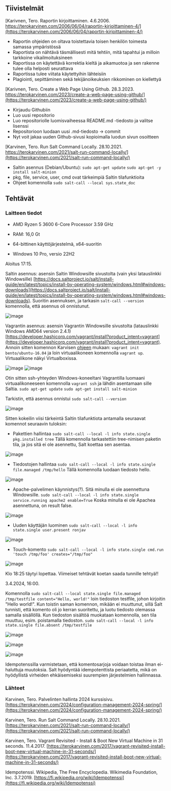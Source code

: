 ## Tiivistelmät

[Karivnen, Tero. Raportin kirjoittaminen. 4.6.2006. https://terokarvinen.com/2006/06/04/raportin-kirjoittaminen-4/](https://terokarvinen.com/2006/06/04/raportin-kirjoittaminen-4/)

- Raportin ohjeiden on oltava toistettavia toisen henkilön toimesta samassa ympäristössä
- Raportista on nähtävä täsmällisesti mitä tehtiin, mitä tapahtui ja milloin tarkkoine vikailmoituksineen
- Raportissa on käytettävä korrektia kieltä ja aikamuotoa ja sen rakenne tulee olla helposti seurattava
- Raportissa tulee viitata käytettyihin lähteisiin
- Plagiointi, sepittäminen sekä tekijänoikeuksien rikkominen on kiellettyä

[Karivnen, Tero. Create a Web Page Using Github. 28.3.2023. https://terokarvinen.com/2023/create-a-web-page-using-github/](https://terokarvinen.com/2023/create-a-web-page-using-github/)

- Kirjaudu Githubiin
- Luo uusi repositorio
- Luo repositoriolle luomisvaiheessa README.md -tiedosto ja valitse lisenssi
- Repositorioon luodaan uusi .md-tiedosto -> commit
- Nyt voit jakaa uuden Github-sivusi kopioimalla luodun sivun osoitteen

[Karvinen, Tero. Run Salt Command Locally. 28.10.2021. https://terokarvinen.com/2021/salt-run-command-locally/](https://terokarvinen.com/2021/salt-run-command-locally/)

- Saltin asennus (Debian/Ubuntu): ``sudo apt-get update`` ``sudo apt-get -y install salt-minion``
- pkg, file, service, user, cmd ovat tärkeimpiä Saltin tilafunktioita
- Ohjeet komennolla ``sudo salt-call --local sys.state_doc``



## Tehtävät

### Laitteen tiedot

- AMD Ryzen 5 3600 6-Core Processor 3.59 GHz

- RAM: 16,0 Gt

- 64-bittinen käyttöjärjestelmä, x64-suoritin

- Windows 10 Pro, versio 22H2

  
Aloitus 17:15.


Saltin asennus: asensin Saltin Windowsille sivustolta (vain yksi latauslinkki Windowsille) [https://docs.saltproject.io/salt/install-guide/en/latest/topics/install-by-operating-system/windows.html#windows-downloads](https://docs.saltproject.io/salt/install-guide/en/latest/topics/install-by-operating-system/windows.html#windows-downloads). Suoritin asennuksen, ja tarkasin ``salt-call --version`` komennolla, että asennus oli onnistunut.

![image](https://github.com/RonjaVee/Palvelinten-hallinta/assets/148786247/f96f29a9-d80e-46d2-8641-f35732a594c5)


Vagrantin asennus: asensin Vagrantin Windowsille sivustolta (latauslinkki Windows AMD64 version 2.4.1) [https://developer.hashicorp.com/vagrant/install?product_intent=vagrant](https://developer.hashicorp.com/vagrant/install?product_intent=vagrant). Annoin sitten komennon Karvisen [ohjeen](https://terokarvinen.com/2017/vagrant-revisited-install-boot-new-virtual-machine-in-31-seconds/) mukaan: ``vagrant init bento/ubuntu-16.04`` ja loin virtuaalikoneen komennolla ``vagrant up``. Virtuaalikone näkyi Virtualboxissa.

![image](https://github.com/RonjaVee/Palvelinten-hallinta/assets/148786247/16e88167-8b11-4a25-b804-89eb53785031)
![image](https://github.com/RonjaVee/Palvelinten-hallinta/assets/148786247/208aa910-608e-41bc-9649-ff5e47dfefdf)

Otin sitten ssh-yhteyden Windows-koneeltani Vagrantilla luomaani virtuaalikoneeseen komennolla ``vagrant ssh`` ja lähdin asentamaan sille Saltia.
``sudo apt-get update``
``sudo apt-get install salt-minion``

Tarkistin, että asennus onnistui ``sudo salt-call --version``

![image](https://github.com/RonjaVee/Palvelinten-hallinta/assets/148786247/0475659b-ee20-4e7c-9718-91d15d5b2b77)

Sitten kokeilin viisi tärkeintä Saltin tilafunktiota antamalla seuraavat komennot seuraavin tuloksin:

- Pakettien hallintaa
  ``sudo salt-call --local -l info state.single pkg.installed tree``
  Tällä komennolla tarkastettiin tree-nimisen paketin tila, ja jos sitä ei ole asennettu, Salt koettaa sen asentaa. 

![image](https://github.com/RonjaVee/Palvelinten-hallinta/assets/148786247/87a75679-ad6a-4e09-8b0f-2171b4900a71)

- Tiedostojen hallintaa
  ``sudo salt-call --local -l info state.single file.managed /tmp/hello``
  Tällä komennolla luodaan tiedosto hello.
  
![image](https://github.com/RonjaVee/Palvelinten-hallinta/assets/148786247/99111b73-3685-40b7-a5fb-41be46283603)


- Apache-palvelimen käynnistys(?). Sitä minulla ei ole asennettuna Windowsille.
  ``sudo salt-call --local -l info state.single service.running apache2 enable=True``
    Koska minulla ei ole Apachea asennettuna, on result false.

![image](https://github.com/RonjaVee/Palvelinten-hallinta/assets/148786247/b4f0ada2-b328-4ae6-a815-6f31aef015a7)

- Uuden käyttäjän luominen
  ``sudo salt-call --local -l info state.single user.present ronjav``

![image](https://github.com/RonjaVee/Palvelinten-hallinta/assets/148786247/08c4232c-9e15-4484-9bf7-1fc7344c74d1)

- Touch-komento
  ``sudo salt-call --local -l info state.single cmd.run 'touch /tmp/foo' creates="/tmp/foo"``

![image](https://github.com/RonjaVee/Palvelinten-hallinta/assets/148786247/6b765494-c62b-4549-ae95-7cd9a5be4c3a)

 Klo 18:25 täytyi lopettaa. Viimeiset tehtävät koetan saada tunnille tehtyä!!

 3.4.2024, 16:00.

 Komennolla ``sudo salt-call --local state.single file.managed /tmp/testfile content="Hello, world!"`` loin tiedoston testfile, johon kirjoitin "Hello world!". Kun toistin saman komennon, mikään ei muuttunut, sillä 
Salt tunnisti, että komento oli jo kerran suoritettu, ja luotu tiedosto olemassa samalla sisällöllä. Kun tiedoston sisältöä muokataan komennolla, sen tila muuttuu, esim. poistamalla tiedoston.
``sudo salt-call --local -l info state.single file.absent /tmp/testfile``

![image](https://github.com/RonjaVee/Palvelinten-hallinta/assets/148786247/32a4c52a-2348-4be3-87ad-7830592b76b4)

![image](https://github.com/RonjaVee/Palvelinten-hallinta/assets/148786247/a22a259a-5388-4a05-90a1-e12718d3221b)

![image](https://github.com/RonjaVee/Palvelinten-hallinta/assets/148786247/7a892869-c736-4d3b-ae1d-1dc33582e506)

Idempotenssilla varmistetaan, että komentosarjoja voidaan toistaa ilman ei-haluttuja muutoksia. Salt hyödyntää idempotenttista periaatetta, mikä on hyödyllistä virheiden ehkäisemiseksi suurempien järjestelmien hallinnassa.

### Lähteet

Karvinen, Tero. Palvelinten hallinta 2024 kurssisivu. [https://terokarvinen.com/2024/configuration-management-2024-spring/](https://terokarvinen.com/2024/configuration-management-2024-spring/)

Karvinen, Tero. Run Salt Command Locally. 28.10.2021. [https://terokarvinen.com/2021/salt-run-command-locally/](https://terokarvinen.com/2021/salt-run-command-locally/)

Karvinen, Tero. Vagrant Revisited - Install & Boot New Virtual Machine in 31 seconds. 11.4.2017. [https://terokarvinen.com/2017/vagrant-revisited-install-boot-new-virtual-machine-in-31-seconds/](https://terokarvinen.com/2017/vagrant-revisited-install-boot-new-virtual-machine-in-31-seconds/)

Idempotenssi. Wikipedia, The Free Encyclopedia. Wikimedia Foundation, Inc. 3.7.2019. [https://fi.wikipedia.org/wiki/Idempotenssi](https://fi.wikipedia.org/wiki/Idempotenssi)









